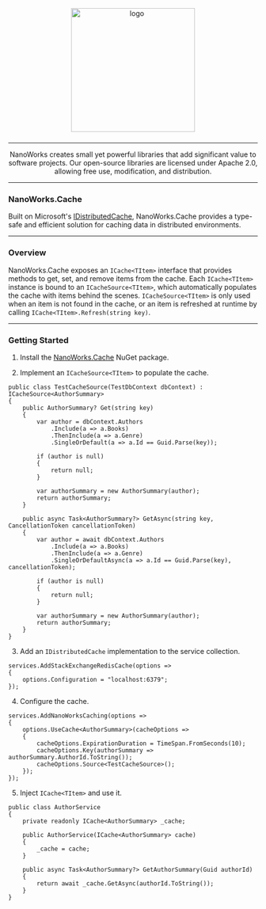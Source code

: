 <center>

<img src="https://avatars.githubusercontent.com/u/172126989?s=400&u=930ba2bd7e78a6be9c4bd504d656f29453d74a80&v=4" alt="logo" style="width: 250px; margin-bottom: 8px;" />

---

NanoWorks creates small yet powerful libraries that add significant value to software projects. Our open-source libraries are licensed under Apache 2.0, allowing free use, modification, and distribution.

</center>

---

### NanoWorks.Cache

Built on Microsoft's [IDistributedCache](https://learn.microsoft.com/en-us/dotnet/api/microsoft.extensions.caching.distributed.idistributedcache.getasync?view=net-8.0#microsoft-extensions-caching-distributed-idistributedcache-getasync(system-string-system-threading-cancellationtoken)), NanoWorks.Cache provides a type-safe and efficient solution for caching data in distributed environments.

---

### Overview

NanoWorks.Cache exposes an `ICache<TItem>` interface that provides methods to get, set, and remove items from the cache. Each `ICache<TItem>` instance is bound to an `ICacheSource<TItem>`, which automatically populates the cache with items behind the scenes. `ICacheSource<TItem>` is only used when an item is not found in the cache, or an item is refreshed at runtime by calling `ICache<TItem>.Refresh(string key)`.

---

### Getting Started

1. Install the [NanoWorks.Cache](https://www.nuget.org/packages/NanoWorks.Cache/) NuGet package.

2. Implement an `ICacheSource<TItem>` to populate the cache.

```
public class TestCacheSource(TestDbContext dbContext) : ICacheSource<AuthorSummary>
{
    public AuthorSummary? Get(string key)
    {
        var author = dbContext.Authors
            .Include(a => a.Books)
            .ThenInclude(a => a.Genre)
            .SingleOrDefault(a => a.Id == Guid.Parse(key));

        if (author is null)
        {
            return null;
        }

        var authorSummary = new AuthorSummary(author);
        return authorSummary;
    }

    public async Task<AuthorSummary?> GetAsync(string key, CancellationToken cancellationToken)
    {
        var author = await dbContext.Authors
            .Include(a => a.Books)
            .ThenInclude(a => a.Genre)
            .SingleOrDefaultAsync(a => a.Id == Guid.Parse(key), cancellationToken);

        if (author is null)
        {
            return null;
        }

        var authorSummary = new AuthorSummary(author);
        return authorSummary;
    }
}
```

3. Add an `IDistributedCache` implementation to the service collection.

```
services.AddStackExchangeRedisCache(options =>
{
    options.Configuration = "localhost:6379";
});
```

4. Configure the cache.

```
services.AddNanoWorksCaching(options =>
{
    options.UseCache<AuthorSummary>(cacheOptions =>
    {
        cacheOptions.ExpirationDuration = TimeSpan.FromSeconds(10);
        cacheOptions.Key(authorSummary => authorSummary.AuthorId.ToString());
        cacheOptions.Source<TestCacheSource>();
    });
});
```

5. Inject `ICache<TItem>` and use it.

```
public class AuthorService
{
    private readonly ICache<AuthorSummary> _cache;

    public AuthorService(ICache<AuthorSummary> cache)
    {
	    _cache = cache;
    }

    public async Task<AuthorSummary?> GetAuthorSummary(Guid authorId)
    {
	    return await _cache.GetAsync(authorId.ToString());
    }
}
```
